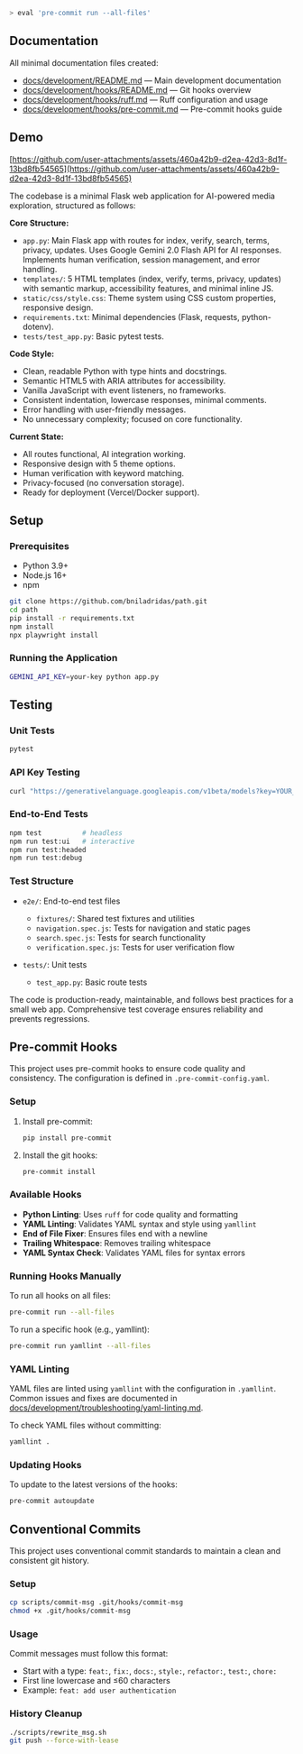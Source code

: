```bash
> eval 'pre-commit run --all-files'
```

## Documentation

All minimal documentation files created:

* [docs/development/README.md](docs/development/README.md) — Main development documentation
* [docs/development/hooks/README.md](docs/development/hooks/README.md) — Git hooks overview
* [docs/development/hooks/ruff.md](docs/development/hooks/ruff.md) — Ruff configuration and usage
* [docs/development/hooks/pre-commit.md](docs/development/hooks/pre-commit.md) — Pre-commit hooks guide

## Demo

[https://github.com/user-attachments/assets/460a42b9-d2ea-42d3-8d1f-13bd8fb54565](https://github.com/user-attachments/assets/460a42b9-d2ea-42d3-8d1f-13bd8fb54565)

The codebase is a minimal Flask web application for AI-powered media exploration, structured as follows:

**Core Structure:**

* `app.py`: Main Flask app with routes for index, verify, search, terms, privacy, updates. Uses Google Gemini 2.0 Flash API for AI responses. Implements human verification, session management, and error handling.
* `templates/`: 5 HTML templates (index, verify, terms, privacy, updates) with semantic markup, accessibility features, and minimal inline JS.
* `static/css/style.css`: Theme system using CSS custom properties, responsive design.
* `requirements.txt`: Minimal dependencies (Flask, requests, python-dotenv).
* `tests/test_app.py`: Basic pytest tests.

**Code Style:**

* Clean, readable Python with type hints and docstrings.
* Semantic HTML5 with ARIA attributes for accessibility.
* Vanilla JavaScript with event listeners, no frameworks.
* Consistent indentation, lowercase responses, minimal comments.
* Error handling with user-friendly messages.
* No unnecessary complexity; focused on core functionality.

**Current State:**

* All routes functional, AI integration working.
* Responsive design with 5 theme options.
* Human verification with keyword matching.
* Privacy-focused (no conversation storage).
* Ready for deployment (Vercel/Docker support).

## Setup

### Prerequisites

* Python 3.9+
* Node.js 16+
* npm

```bash
git clone https://github.com/bniladridas/path.git
cd path
pip install -r requirements.txt
npm install
npx playwright install
```

### Running the Application

```bash
GEMINI_API_KEY=your-key python app.py
```

## Testing

### Unit Tests

```bash
pytest
```

### API Key Testing

```bash
curl "https://generativelanguage.googleapis.com/v1beta/models?key=YOUR_API_KEY"
```

### End-to-End Tests

```bash
npm test          # headless
npm run test:ui   # interactive
npm run test:headed
npm run test:debug
```

### Test Structure

* `e2e/`: End-to-end test files

  * `fixtures/`: Shared test fixtures and utilities
  * `navigation.spec.js`: Tests for navigation and static pages
  * `search.spec.js`: Tests for search functionality
  * `verification.spec.js`: Tests for user verification flow
* `tests/`: Unit tests

  * `test_app.py`: Basic route tests

The code is production-ready, maintainable, and follows best practices for a small web app. Comprehensive test coverage ensures reliability and prevents regressions.

## Pre-commit Hooks

This project uses pre-commit hooks to ensure code quality and consistency. The configuration is defined in `.pre-commit-config.yaml`.

### Setup

1. Install pre-commit:
   ```bash
   pip install pre-commit
   ```

2. Install the git hooks:
   ```bash
   pre-commit install
   ```

### Available Hooks

- **Python Linting**: Uses `ruff` for code quality and formatting
- **YAML Linting**: Validates YAML syntax and style using `yamllint`
- **End of File Fixer**: Ensures files end with a newline
- **Trailing Whitespace**: Removes trailing whitespace
- **YAML Syntax Check**: Validates YAML files for syntax errors

### Running Hooks Manually

To run all hooks on all files:
```bash
pre-commit run --all-files
```

To run a specific hook (e.g., yamllint):
```bash
pre-commit run yamllint --all-files
```

### YAML Linting

YAML files are linted using `yamllint` with the configuration in `.yamllint`. Common issues and fixes are documented in [docs/development/troubleshooting/yaml-linting.md](docs/development/troubleshooting/yaml-linting.md).

To check YAML files without committing:
```bash
yamllint .
```

### Updating Hooks

To update to the latest versions of the hooks:
```bash
pre-commit autoupdate
```

## Conventional Commits

This project uses conventional commit standards to maintain a clean and consistent git history.

### Setup

```bash
cp scripts/commit-msg .git/hooks/commit-msg
chmod +x .git/hooks/commit-msg
```

### Usage

Commit messages must follow this format:

* Start with a type: `feat:`, `fix:`, `docs:`, `style:`, `refactor:`, `test:`, `chore:`
* First line lowercase and ≤60 characters
* Example: `feat: add user authentication`

### History Cleanup

```bash
./scripts/rewrite_msg.sh
git push --force-with-lease
```

